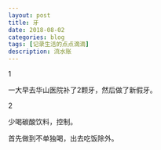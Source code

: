 ```yaml
---
layout: post
title: 牙
date: 2018-08-02
categories: blog
tags: [记录生活的点点滴滴]
description: 流水账
---
```


1 

一大早去华山医院补了2颗牙，然后做了新假牙。

2

少喝碳酸饮料，控制。

首先做到不单独喝，出去吃饭除外。
